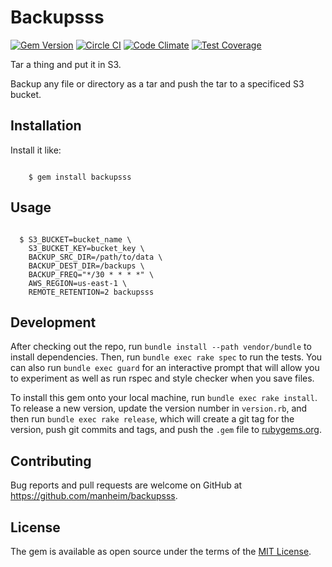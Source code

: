 # Backupsss

[![Gem Version](https://badge.fury.io/rb/backupsss.svg)](https://badge.fury.io/rb/backupsss)
[![Circle CI](https://circleci.com/gh/manheim/backupsss.svg?style=svg)](https://circleci.com/gh/manheim/backupsss)
[![Code Climate](https://codeclimate.com/github/manheim/backupsss/badges/gpa.svg)](https://codeclimate.com/github/manheim/backupsss)
[![Test Coverage](https://codeclimate.com/github/manheim/backupsss/badges/coverage.svg)](https://codeclimate.com/github/manheim/backupsss/coverage)

Tar a thing and put it in S3.

Backup any file or directory as a tar and push the tar to a specificed
S3 bucket.

## Installation

Install it like:

```shell

    $ gem install backupsss

```

## Usage

```shell

  $ S3_BUCKET=bucket_name \
    S3_BUCKET_KEY=bucket_key \
    BACKUP_SRC_DIR=/path/to/data \
    BACKUP_DEST_DIR=/backups \
    BACKUP_FREQ="*/30 * * * *" \
    AWS_REGION=us-east-1 \
    REMOTE_RETENTION=2 backupsss

```

## Development

After checking out the repo, run `bundle install --path vendor/bundle` to
install dependencies. Then, run `bundle exec rake spec` to run the tests.
You can also run `bundle exec guard` for an interactive prompt that will allow
you to experiment as well as run rspec and style checker when you save files.

To install this gem onto your local machine, run `bundle exec rake install`.
To release a new version, update the version number in `version.rb`, and then
run `bundle exec rake release`, which will create a git tag for the version,
push git commits and tags, and push the `.gem` file to [rubygems.org][rubygems].

## Contributing

Bug reports and pull requests are welcome on
GitHub at https://github.com/manheim/backupsss.

## License

The gem is available as open source under the terms of the [MIT License][MIT].

[rubygems]: https://rubygems.org
[MIT]: http://opensource.org/licenses/MIT

